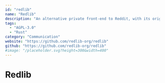```yaml
---
id: "redlib"
name: "Redlib"
description: "An alternative private front-end to Reddit, with its origins in Libreddit."
tags:
  - "AGPL-3.0"
  - "Rust"
category: "Communication"
website: "https://github.com/redlib-org/redlib"
github: "https://github.com/redlib-org/redlib"
#image: "/placeholder.svg?height=300&width=400"
---
```


# Redlib
